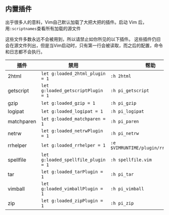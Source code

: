 ## 内置插件

出乎很多人的意料，Vim自己默认加载了大把大把的插件。启动 Vim 后，用`:scriptnames`查看所有加载的源文件

这些文件多数永远不会被用到，所以请禁止如你所见的以下插件。
这些插件仍旧会在源文件列出，但是当Vim启动时，只有第一行会被读取，而之后的配置，命令和日志都不会执行。

| 插件     | 禁用                  | 帮助 |
|------------|-------------------------------------|------|
| 2html      | `let g:loaded_2html_plugin = 1`     | `:h 2html` |
| getscript  | `let g:loaded_getscriptPlugin = 1`  | `:h pi_getscript` |
| gzip       | `let g:loaded_gzip = 1`             | `:h pi_gzip` |
| logipat    | `let g:loaded_logipat = 1`          | `:h pi_logipat` |
| matchparen | `let g:loaded_matchparen = 1`       | `:h pi_paren` |
| netrw      | `let g:loaded_netrwPlugin = 1`      | `:h pi_netrw` |
| rrhelper   | `let g:loaded_rrhelper = 1`         | `:e $VIMRUNTIME/plugin/rrhelper.vim` |
| spellfile  | `let g:loaded_spellfile_plugin = 1` | `:h spellfile.vim` |
| tar        | `let g:loaded_tarPlugin = 1`        | `:h pi_tar` |
| vimball    | `let g:loaded_vimballPlugin = 1`    | `:h pi_vimball` |
| zip        | `let g:loaded_zipPlugin = 1`        | `:h pi_zip` |
